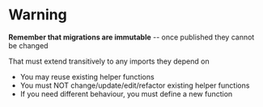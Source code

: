 # Warning

**Remember that migrations are immutable** -- once published they cannot be changed

That must extend transitively to any imports they depend on

- You may reuse existing helper functions
- You must NOT change/update/edit/refactor existing helper functions
- If you need different behaviour, you must define a new function